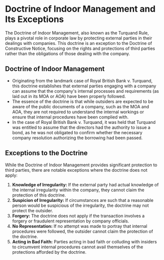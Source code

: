 
# Doctrine of Indoor Management and Its Exceptions

The Doctrine of Indoor Management, also known as the Turquand Rule, plays a pivotal role in corporate law by protecting external parties in their dealings with companies. This doctrine is an exception to the Doctrine of Constructive Notice, focusing on the rights and protections of third parties rather than the obligations of those dealing with the company.

## Doctrine of Indoor Management
- Originating from the landmark case of Royal British Bank v. Turquand, this doctrine establishes that external parties engaging with a company can assume that the company's internal processes and requirements (as laid out in its MOA or AOA) have been properly followed.
- The essence of the doctrine is that while outsiders are expected to be aware of the public documents of a company, such as the MOA and AOA, they are not required to understand the internal workings or ensure that internal procedures have been complied with.
- In the case of Royal British Bank v. Turquand, it was held that Turquand was entitled to assume that the directors had the authority to issue a bond, as he was not obligated to confirm whether the necessary company resolution authorizing the borrowing had been passed.

## Exceptions to the Doctrine
While the Doctrine of Indoor Management provides significant protection to third parties, there are notable exceptions where the doctrine does not apply:

1. **Knowledge of Irregularity:** If the external party had actual knowledge of the internal irregularity within the company, they cannot claim the protection of this doctrine.
2. **Suspicion of Irregularity:** If circumstances are such that a reasonable person would be suspicious of the irregularity, the doctrine may not protect the outsider.
3. **Forgery:** The doctrine does not apply if the transaction involves a forgery or fraudulent representation by company officials.
4. **No Representation:** If no attempt was made to portray that internal procedures were followed, the outsider cannot claim the protection of the doctrine.
5. **Acting in Bad Faith:** Parties acting in bad faith or colluding with insiders to circumvent internal procedures cannot avail themselves of the protections afforded by the doctrine.


